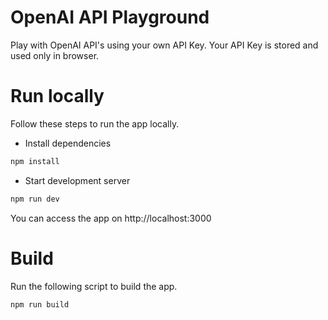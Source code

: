 # OpenAI API Playground

Play with OpenAI API's using your own API Key. Your API Key is stored and used only in browser.

# Run locally

Follow these steps to run the app locally.

- Install dependencies

```bash
npm install
```

- Start development server

```bash
npm run dev
```

You can access the app on http://localhost:3000

# Build

Run the following script to build the app.

```bash
npm run build
```
